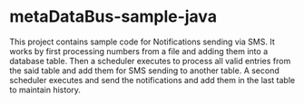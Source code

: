 # metaDataBus-sample-java
This project contains sample code for Notifications sending via SMS. It works by first processing numbers from a file and adding them into a database table. 
Then a scheduler executes to process all valid entries from the said table and add them for SMS sending to another table. A second scheduler executes and 
send the notifications and add them in the last table to maintain history.